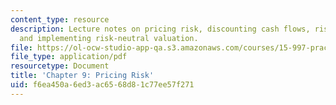 ```yaml
---
content_type: resource
description: Lecture notes on pricing risk, discounting cash flows, risk neutral pricing,
  and implementing risk-neutral valuation.
file: https://ol-ocw-studio-app-qa.s3.amazonaws.com/courses/15-997-practice-of-finance-advanced-corporate-risk-management-spring-2009/f6ea450a6ed3ac6568d81c77ee57f271_MIT15_997s09_read09_ch09.pdf
file_type: application/pdf
resourcetype: Document
title: 'Chapter 9: Pricing Risk'
uid: f6ea450a-6ed3-ac65-68d8-1c77ee57f271
---
```

